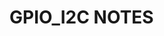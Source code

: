 # GPIO_I2C NOTES
[I2C_NOTE]: https://hackmd.io/gqE-T06uSQuWEoMKkLo7Cw?both
[Google]: http://google.com/
